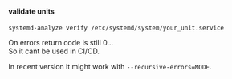 #### validate units

```
systemd-analyze verify /etc/systemd/system/your_unit.service
```

On errors return code is still 0...\
So it cant be used in CI/CD.

In recent version it might work with `--recursive-errors=MODE`.
